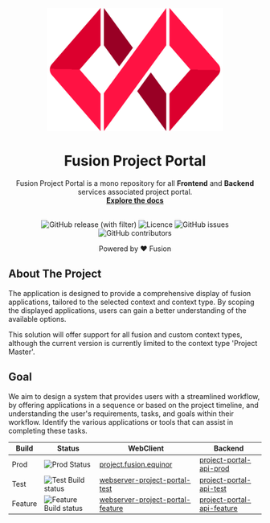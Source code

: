 <!-- PROJECT LOGO -->
<br />
<div align="center">
  <a href="https://github.com/othneildrew/Best-README-Template">
   <img src=".assets/fusion.png" width="350">
  </a>

  <h1 align="center">Fusion Project Portal</h1>

  <p align="center">
     Fusion Project Portal is a mono repository for all <b>Frontend</b> and <b>Backend</b> services associated project portal.
    <br />
    <a href="https://equinor.github.io/fusion-project-portal-internal/"><strong>Explore the docs</strong></a>
    <br />
    <br />
  </p>
     <img
          alt="GitHub release (with filter)"
          src="https://img.shields.io/github/v/release/equinor/fusion-project-portal"
        ></img>
     <img
          alt="Licence"
          src="https://img.shields.io/github/license/equinor/fusion-project-portal"
        ></img>
        <img alt="GitHub issues" src="https://img.shields.io/github/issues/equinor/fusion-project-portal">
        <img alt="GitHub contributors" src="https://img.shields.io/github/contributors/equinor/fusion-project-portal">
<p>
Powered by ❤️ Fusion</p>

</div>

## About The Project
The application is designed to provide a comprehensive display of fusion applications, tailored to the selected context and context type. By scoping the displayed applications, users can gain a better understanding of the available options.

This solution will offer support for all fusion and custom context types, although the current version is currently limited to the context type 'Project Master'.

## Goal
We aim to design a system that provides users with a streamlined workflow, by offering applications in a sequence or based on the project timeline, and understanding the user's requirements, tasks, and goals within their workflow. Identify the various applications or tools that can assist in completing these tasks.


| Build  | Status | WebClient | Backend |
| - | - | - | - |
| Prod | ![Prod Status](https://api.radix.equinor.com/api/v1/applications/fusion-project-portal/environments/prod/buildstatus?pipeline=promote) | [project.fusion.equinor](https://project.fusion.equinor.com)|[project-portal-api-prod](https://backend-fusion-project-portal-prod.radix.equinor.com/swagger/index.html)
| Test | ![Test Build status](https://api.radix.equinor.com/api/v1/applications/fusion-project-portal/environments/test/buildstatus) |[webserver-project-portal-test](https://webserver-fusion-project-portal-test.radix.equinor.com/)|[project-portal-api-test](https://backend-fusion-project-portal-test.radix.equinor.com/swagger/index.html)
| Feature | ![Feature Build status](https://api.radix.equinor.com/api/v1/applications/fusion-project-portal/environments/feature/buildstatus) |[webserver-project-portal-feature](https://webserver-fusion-project-portal-feature.radix.equinor.com/)| [project-portal-api-feature](https://backend-fusion-project-portal-feature.radix.equinor.com/swagger/index.html)


